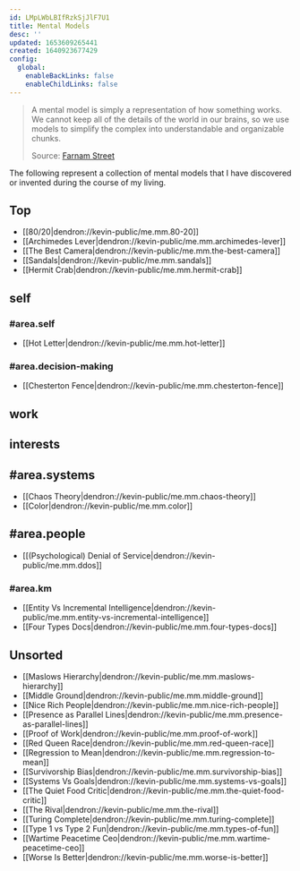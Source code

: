 ```yaml
---
id: LMpLWbLBIfRzkSjJlF7U1
title: Mental Models
desc: ''
updated: 1653609265441
created: 1640923677429
config:
  global:
    enableBackLinks: false
    enableChildLinks: false
---
```


> A mental model is simply a representation of how something works. We cannot keep all of the details of the world in our brains, so we use models to simplify the complex into understandable and organizable chunks.
> 
> Source: [Farnam Street](https://fs.blog/mental-models/#what_are_mental_models)

The following represent a collection of mental models that I have discovered or invented during the course of my living. 

## Top

- [[80/20|dendron://kevin-public/me.mm.80-20]]
- [[Archimedes Lever|dendron://kevin-public/me.mm.archimedes-lever]]
- [[The Best Camera|dendron://kevin-public/me.mm.the-best-camera]]
- [[Sandals|dendron://kevin-public/me.mm.sandals]]
- [[Hermit Crab|dendron://kevin-public/me.mm.hermit-crab]]


## self
### #area.self
- [[Hot Letter|dendron://kevin-public/me.mm.hot-letter]]

### #area.decision-making
- [[Chesterton Fence|dendron://kevin-public/me.mm.chesterton-fence]]

## work

## interests
## #area.systems
- [[Chaos Theory|dendron://kevin-public/me.mm.chaos-theory]]
- [[Color|dendron://kevin-public/me.mm.color]]

## #area.people
- [[(Psychological) Denial of Service|dendron://kevin-public/me.mm.ddos]]

### #area.km
- [[Entity Vs Incremental Intelligence|dendron://kevin-public/me.mm.entity-vs-incremental-intelligence]]
- [[Four Types Docs|dendron://kevin-public/me.mm.four-types-docs]]

## Unsorted
- [[Maslows Hierarchy|dendron://kevin-public/me.mm.maslows-hierarchy]]
- [[Middle Ground|dendron://kevin-public/me.mm.middle-ground]]
- [[Nice Rich People|dendron://kevin-public/me.mm.nice-rich-people]]
- [[Presence as Parallel Lines|dendron://kevin-public/me.mm.presence-as-parallel-lines]]
- [[Proof of Work|dendron://kevin-public/me.mm.proof-of-work]]
- [[Red Queen Race|dendron://kevin-public/me.mm.red-queen-race]]
- [[Regression to Mean|dendron://kevin-public/me.mm.regression-to-mean]]
- [[Survivorship Bias|dendron://kevin-public/me.mm.survivorship-bias]]
- [[Systems Vs Goals|dendron://kevin-public/me.mm.systems-vs-goals]]
- [[The Quiet Food Critic|dendron://kevin-public/me.mm.the-quiet-food-critic]]
- [[The Rival|dendron://kevin-public/me.mm.the-rival]]
- [[Turing Complete|dendron://kevin-public/me.mm.turing-complete]]
- [[Type 1 vs Type 2 Fun|dendron://kevin-public/me.mm.types-of-fun]]
- [[Wartime Peacetime Ceo|dendron://kevin-public/me.mm.wartime-peacetime-ceo]]
- [[Worse Is Better|dendron://kevin-public/me.mm.worse-is-better]]